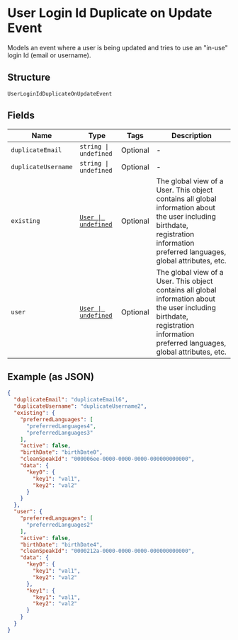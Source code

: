 
# User Login Id Duplicate on Update Event

Models an event where a user is being updated and tries to use an "in-use" login Id (email or username).

## Structure

`UserLoginIdDuplicateOnUpdateEvent`

## Fields

| Name | Type | Tags | Description |
|  --- | --- | --- | --- |
| `duplicateEmail` | `string \| undefined` | Optional | - |
| `duplicateUsername` | `string \| undefined` | Optional | - |
| `existing` | [`User \| undefined`](../../doc/models/user.md) | Optional | The global view of a User. This object contains all global information about the user including birthdate, registration information  preferred languages, global attributes, etc. |
| `user` | [`User \| undefined`](../../doc/models/user.md) | Optional | The global view of a User. This object contains all global information about the user including birthdate, registration information  preferred languages, global attributes, etc. |

## Example (as JSON)

```json
{
  "duplicateEmail": "duplicateEmail6",
  "duplicateUsername": "duplicateUsername2",
  "existing": {
    "preferredLanguages": [
      "preferredLanguages4",
      "preferredLanguages3"
    ],
    "active": false,
    "birthDate": "birthDate0",
    "cleanSpeakId": "000006ee-0000-0000-0000-000000000000",
    "data": {
      "key0": {
        "key1": "val1",
        "key2": "val2"
      }
    }
  },
  "user": {
    "preferredLanguages": [
      "preferredLanguages2"
    ],
    "active": false,
    "birthDate": "birthDate4",
    "cleanSpeakId": "0000212a-0000-0000-0000-000000000000",
    "data": {
      "key0": {
        "key1": "val1",
        "key2": "val2"
      },
      "key1": {
        "key1": "val1",
        "key2": "val2"
      }
    }
  }
}
```

